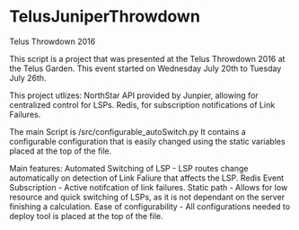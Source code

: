 # TelusJuniperThrowdown
Telus Throwdown 2016

  This script is a project that was presented at the Telus Throwdown 2016 at the Telus Garden.
  This event started on Wednesday July 20th to Tuesday July 26th.
  
  This project utlizes:
    NorthStar API provided by Junpier, allowing for centralized control for LSPs.
    Redis, for subscription notifications of Link Failures.
  
  The main Script is /src/configurable_autoSwitch.py
    It contains a configurable configuration that is easily changed using the static variables placed at the top of the file.
    
  Main features:
    Automated Switching of LSP
      - LSP routes change automatically on detection of Link Faliure that affects the LSP.
    Redis Event Subscription
      - Active notifcation of link failures.
    Static path
      - Allows for low resource and quick switching of LSPs, as it is not dependant on the server finishing a calculation.
    Ease of configurability
      - All configurations needed to deploy tool is placed at the top of the file.
